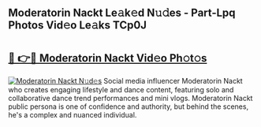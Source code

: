 ## Moderatorin Nackt Le𝚊k𝚎d N𝚞𝚍es - Part-Lpq Photos Vid𝚎o Le𝚊ks TCp0J

# <h2><a href="http://fb0sz3.evod.top/?m=Moderatorin+Nackt">🔗 👉🔴 Moderatorin Nackt Vid𝚎o Ph𝚘t𝚘s</a></h2>

[![Moderatorin Nackt N𝚞d𝚎s](https://i.imgur.com/8V9OHl7.gif)](http://fb0sz3.evod.top/?m=Moderatorin+Nackt)
Social media influencer Moderatorin Nackt who creates engaging lifestyle and dance content, featuring solo and collaborative dance trend performances and mini vlogs. Moderatorin Nackt public persona is one of confidence and authority, but behind the scenes, he's a complex and nuanced individual. 
